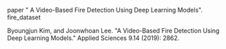 paper " A Video-Based Fire Detection Using Deep Learning Models".
fire_dataset

Byoungjun Kim, and Joonwhoan Lee. "A Video-Based Fire Detection Using Deep Learning Models." Applied Sciences 9.14 (2019): 2862.
